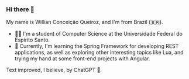 ### Hi there 👋

My name is Willian Conceição Queiroz, and I'm from Brazil (🇧🇷). 
- 👨‍🎓 I'm a student of Computer Science at the Universidade Federal do Espírito Santo.
- 🌱 Currently, I'm learning the Spring Framework for developing REST applications, as well as exploring other interesting topics like Lua, and trying my hand at some front-end projects with Angular.

Text improved, I believe, by ChatGPT 🤖.

<!--
**WillCQ97/WillCQ97** is a ✨ _special_ ✨ repository because its `README.md` (this file) appears on your GitHub profile.

Here are some ideas to get you started:

- 🔭 I’m currently working on ...
- 🌱 I’m currently learning ...
- 👯 I’m looking to collaborate on ...
- 🤔 I’m looking for help with ...
- 💬 Ask me about ...
- 📫 How to reach me: ...
- 😄 Pronouns: ...
- ⚡ Fun fact: ...
-->
